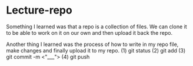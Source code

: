 # Lecture-repo

Something I learned was that a repo is a collection of files. We can clone it to be able to work on it on our own and then upload it back the repo. 

Another thing I learned was the process of how to write in my repo file, make changes and finally upload it to my repo. 
(1) git status (2) git add <file name> (3) git commit -m <"___"> (4) git push